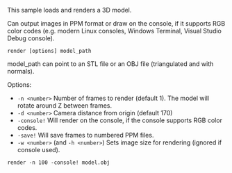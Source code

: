This sample loads and renders a 3D model.

Can output images in PPM format or draw on the console, if it supports RGB color codes (e.g. modern Linux consoles, Windows Terminal, Visual Studio Debug console).

```
render [options] model_path
```

model_path can point to an STL file or an OBJ file (triangulated and with normals).

Options:

* `-n <number>` Number of frames to render (default 1). The model will rotate around Z between frames.
* `-d <number>` Camera distance from origin (default 170)
* `-console!` Will render on the console, if the console supports RGB color codes.
* `-save!` Will save frames to numbered PPM files.
* `-w <number>` (and `-h <number>`) Sets image size for rendering (ignored if console used).


```
render -n 100 -console! model.obj
```
